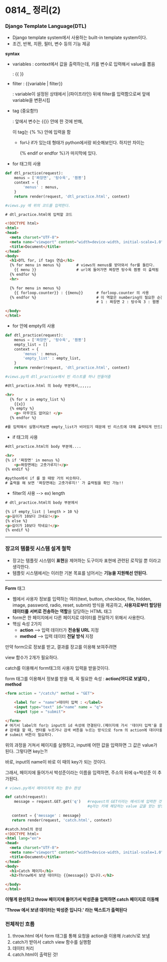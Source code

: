 # 0814_ 정리(2)

### Django Template Language(DTL)

- Django template system에서 사용하는 built-in template system이다.
- 조건, 반복, 치환, 필터, 변수 등의 기능 제공



**syntax**

- variables : context에서 값을 출력하는데, 키를 변수로 입력해서 value를 뽑음

  : {{ }}

- filter : {{variable | filter}} 

  : variable이 설정된 상태에서 |(파이프라인) 뒤에 filter를 입력함으로써 앞에 variable을 변환시킴

- tag (중요함!!)

  : 앞에서 변수는 {{}} 안에 한 것에 반해,

  이 tag는 {% %} 안에 입력을 함

  - for나 if가 있는데 형태가 python에서랑 비슷해보인다. 하지만 차이는 

    {% endif or endfor %}가 마지막에 있다.



- for 태그의 사용

```python 
def dtl_practice(request):
    menus = ['짜장면', '탕수육', '짬뽕']
    context = {
        'menus' : menus,
    }
    return render(request, 'dtl_practice.html', context)

#views.py 에 위의 코드를 입력한다.
```

```html
# dtl_practice.html에 입력할 코드 

<!DOCTYPE html>
<html>
<head>
  <meta charset="UTF-8">
  <meta name="viewport" content="width=device-width, initial-scale=1.0">
  <title>Document</title>
</head>
<body>
  <h1>DTL for, if tags 연습</h1>   
  {% for menu in menus %}		# views의 menus를 받아와서 for를 돌린다.
    {{ menu }}					# url에 들어가면 짜장면 탕수육 짬뽕 이 출력됨
  {% endfor %}
  <hr>

  {% for menu in menus %}
    {{ forloop.counter}} : {{menu}}      # forloop.counter 의 사용
  {% endfor %}							 # 이 역할은 numbering이 필요한 순간에 사용
										 # 1 : 짜장면 2 : 탕수육 3 : 짬뽕  //로 출력됨

</body>
</html>
```

- for 안에 empty의 사용

```python
def dtl_practice(request):
    menus = ['짜장면', '탕수육', '짬뽕']
    empty_list = []
    context = {
        'menus' : menus,
        'empty_list' : empty_list,
    }
    return render(request, 'dtl_practice.html', context)

#views.py의 dtl_practice에서 빈 리스트를 하나 만들어줌
```

```html
#dtl_practice.html 의 body 부분에서,,,,,,

<hr>
  {% for x in empty_list %}
	{{x}}
  {% empty %}
	<p> 아무것도 없어요! </p>
  {% endfor %}

#를 입력해서 실행시켜보면 empty_list가 비어있기 때문에 빈 리스트에 대해 출력되게 만드는 {% empty %} 에 의해 '아무것도 없어요!' 가 출력된다.
```



- if 태그의 사용

```html
#dtl_practice.html의 body 부분에....

<hr>
{% if '짜장면' in menus %}
	<p>짜장면에는 고춧가루지!</p>
{% endif %}

#python에서 if 를 쓸 때랑 거의 비슷하다.
# 출력을 해 보면 '짜장면에는 고춧가루지!' 가 출력됨을 확인 가능!!
```



- filter의 사용 --> ex) length

```html
# dtl_practice.html의 body 부분에서

{% if empty_list | length > 10 %}
<p>길이가 10보다 크네요!</p>
{% else %}
<p>길이가 10보다 작네요!</p>
{% endif %}
```



---

### 장고의 템플릿 시스템 설계 철학

- 장고는 템플릿 시스템이 **표현**을 제어하는 도구이자 표현에 관련된 로직일 뿐 이라고 생각한다.
- 템플릿 시스템에서는 이러한 기본 목표를 넘어서는 **기능을 지원해선 안된다.**



----

**Form** 태그

- 웹에서 사용자 정보를 입력하는 여러(text, button, checkbox, file, hidden, image, password, radio, reset, submit) 방식을 제공하고, **사용자로부터 할당된 데이터를 서버로 전송하는 역할**을 담당하는 HTML 태그
- form은 한 페이지에서 다른 페이지로 데이터를 전달하기 위해서 사용한다.
- 핵심 속성 2가지
  - **action** —> 입력 데이터가 **전송될 URL** 지정
  - **method** —> 입력 데이터 **전달 방식** 지정





만약 form으로 정보를 받고, 결과를 장고를 이용해 보여주려면

view 함수가 2개가 필요하다.

catch를 이용해서 form태그의 사용자 입력을 받을것이다.



form 태그를 이용해서 정보를 받을 때, 꼭 필요한 속성 : **action(어디로 보낼지) , method**

```html
<form action = "/catch/" method = "GET">
    
	<label for = "name">데이터 입력 : </label>
	<input type="text" id="name" name = "q">
	<input type = "submit">

</form>
# 여기서 label의 for는 input의 id 속성에 연결된다.(페이지에 가서 '데이터 입력'을 클릭하면 커서가 생김)
# 검색을 할 때, 엔터를 누르거나 검색 버튼을 누르는 방식으로 form 의 action에 데이터를 보내기 위해서는
# submit 버튼이 필요하다.
```

위의 과정을 거쳐서 페이지를 실행하고, input에 어떤 값을 입력하면 그 값은 value가 된다. 그렇다면 key는?!

바로, input의 name이 바로 이 때의 key가 되는 것이다.

그래서, 페이지에 들어가서 박성준이라는 이름을 입력하면, 주소의 뒤에 q=박성준 이 추가된다.



```python
# views.py에서 메아리치게 하는 함수 완성

def catch(request):
    message = request.GET.get('q')   #request의 GET이라는 메서드에 입력한 것에서 
    								 #q라는 키에 해당하는 value 값을 얻는 방법
        
   context = {'message' : message}
   return render(request, 'catch.html', context)
```

```html
#catch.html의 완성
<!DOCTYPE html>
<html lang="en">
<head>
  <meta charset="UTF-8">
  <meta name="viewport" content="width=device-width, initial-scale=1.0">
  <title>Document</title>
</head>
<body>
  <h1>Catch 페이지</h1>
  <h2>Throw에서 보낸 데이터는 {{message}} 입니다.</h2>

</body>
</html>


```

**이렇게 완성하고 throw 페이지에 들어가서 박성준을 입력하면 catch 페이지로 이동해**

**'Throw 에서 보낸 데이터는 박성준 입니다.' 라는 텍스트가 출력된다**



### 전체적인 흐름

1. throw.html 에서 form 태그를 통해 요청을 action을 이용해 /catch/로 보냄
2. catch가 받아서 catch view 함수를 실행함
3. 데이터 처리
4. catch.html이 출력된 것!









